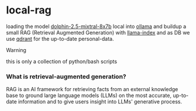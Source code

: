 # local-rag
loading the model [dolphin-2.5-mixtral-8x7b](https://huggingface.co/TheBloke/dolphin-2.5-mixtral-8x7b-GGUF)
local into [ollama](https://ollama.ai/)
and buildup a small RAG (Retrieval Augmented Generation)
with [llama-index](https://github.com/run-llama/llama_index)
and as DB we use [qdrant](https://github.com/qdrant/qdrant)
for the up-to-date personal-data.

> [!WARNING]  
> this is only a collection of python/bash scripts

### What is retrieval-augmented generation? ###
RAG is an AI framework for retrieving facts from an external knowledge base to ground large language models (LLMs) 
on the most accurate, up-to-date information and to give users insight into LLMs' generative process.
